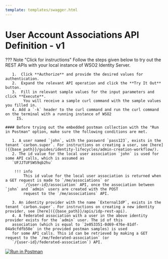 ```yaml
---
template: templates/swagger.html
---
```


# User Account Associations API Definition - v1

??? Note "Click for instructions"
    Follow the steps given below to try out the REST APIs with your local instance of WSO2 Identity Server. 
    
       1.  Click **Authorize** and provide the desired values for authentication. 
       2.  Expand the relevant API operation and click the **Try It Out** button.  
       3.  Fill in relevant sample values for the input parameters and click **Execute**. 
            You will receive a sample curl command with the sample values you filled in. 
       4. Add a `-k` header to the curl command and run the curl command on the terminal with a running instance of WSO2
         IS. 
         
    #### Before trying out the embedded postman collection with the "Run in Postman" option, make sure the following conditions are met.
    
       1. A user named `john`, with the password `pass123`, exists in the tenant `carbon.super`. For instructions on creating a user, see [here]({{base_path}}/guides/identity-lifecycles/admin-creation-workflow/).
       2. The id value for the local user association `john` is used for some API calls, which is assumed as 
       `UFJJTUFSWS9qb2hu` 
       
        !!! info
            This id value for the local user association is returned when a GET request is made to `/me/associations` or 
            `/{user-id}/association` API, once the association between `john` and `admin` users are created with the POST 
            request to the `/me/associations` API. 
            
       3. An identity provider with the name `ExternalIdP`, exists in the tenant `carbon.super`. For instructions on creating a new identity provider, see [here]({{base_path}}/apis/idp-rest-api).
       4. A federated association with a user in the above identity provider exists for the `admin` user. The id of this 
       association (which is equal to `2e053351-0d69-476e-81df-04a9cfdfb50e` in the provided postman samples) is used 
       for some API calls. This id can be retrieved by making a GET request to the `/me/federated-association` (or 
       `/{user-id}/federated-association`) API.
     
<div id="swagger-ui"></div>
<script>

  // Begin Swagger UI call region
  const ui = SwaggerUIBundle({
     url: "{{base_path}}/apis/restapis/association.yaml",
    dom_id: '#swagger-ui',
    deepLinking: true,
    validatorUrl: null,
    presets: [
      SwaggerUIBundle.presets.apis,
      SwaggerUIStandalonePreset
    ],
    plugins: [
      SwaggerUIBundle.plugins.DownloadUrl
    ],
    layout: "StandaloneLayout"
  })
  // End Swagger UI call region

   window.ui = ui
</script>

[![Run in Postman](https://run.pstmn.io/button.svg)](https://app.getpostman.com/run-collection/ecd26c008975ebf4eafa)
